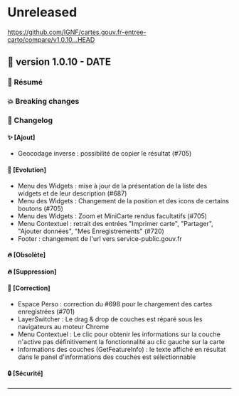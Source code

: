 # Unreleased

<https://github.com/IGNF/cartes.gouv.fr-entree-carto/compare/v1.0.10...HEAD>

## 🔖 version 1.0.10 - __DATE__

### 🎉 Résumé

### 💥 Breaking changes

### 📖 Changelog

#### ✨ [Ajout]

  - Geocodage inverse : possibilité de copier le résultat (#705)

#### 🔨 [Evolution]

  - Menu des Widgets : mise à jour de la présentation de la liste des widgets et de leur description (#687)
  - Menu des Widgets : Changement de la position et des icons de certains boutons (#705)
  - Menu des Widgets : Zoom et MiniCarte rendus facultatifs (#705)
  - Menu Contextuel : retrait des entrées "Imprimer carte", "Partager", "Ajouter données", "Mes Enregistrements" (#720)
  - Footer : changement de l'url vers service-public.gouv.fr

#### 🔥 [Obsolète]

#### 🔥 [Suppression]

#### 🐛 [Correction]

  - Espace Perso : correction du #698 pour le chargement des cartes enregistrées (#701)
  - LayerSwitcher : Le drag & drop de couches est réparé sous les navigateurs au moteur Chrome
  - Menu Contextuel : Le clic pour obtenir les informations sur la couche n'active pas définitivement la fonctionnalité au clic gauche sur la carte 
  - Informations des couches (GetFeatureInfo) : le texte affiché en résultat dans le panel d'informations des couches est sélectionnable

#### 🔒 [Sécurité]

---
